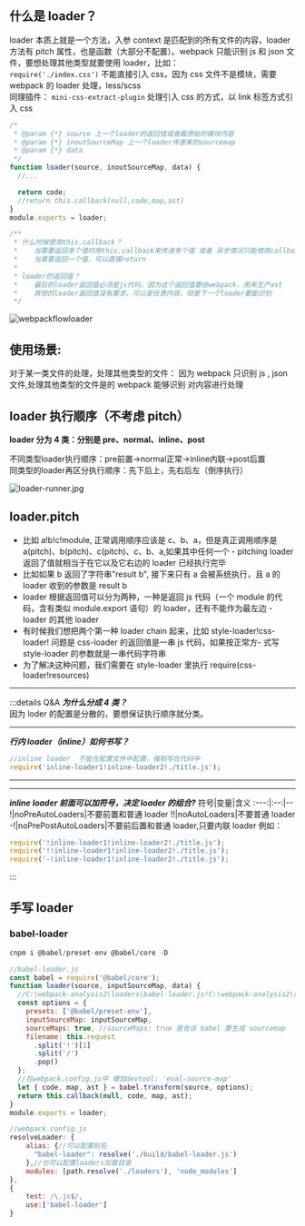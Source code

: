 ## 什么是 loader？

<span class="important-tip">loader 本质上就是一个方法</span>，入参 context 是匹配到的所有文件的内容，loader 方法有 pitch 属性，也是函数（大部分不配置）。webpack 只能识别 js 和 json 文件，要想处理其他类型就要使用 loader，比如：  
`require('./index.css')`
不能直接引入 css，因为 css 文件不是模块，需要 webpack 的 loader 处理，less/scss  
同理插件：
`mini-css-extract-plugin` 处理引入 css 的方式，以 link 标签方式引入 css

```js
/*
 * @param {*} source 上一个loader的返回值或者最原始的模块内容
 * @param {*} inoutSourceMap 上一个loader传递来的sourcemap
 * @param {*} data
 */
function loader(source, inoutSourceMap, data) {
  //...

  return code;
  //return this.callback(null,code,map,ast)
}
module.exports = loader;

/**
 * 什么时候使用this.callback？
 *    当需要返回多个值时用this.callback来传递多个值 或者 异步情况只能使用callback
 *    当需要返回一个值，可以直接return
 *
 * loader的返回值？
 *    最后的loader返回值必须是js代码，因为这个返回值要给webpack，用来生产ast
 *    其他的loader返回值没有要求，可以是任意内容，但是下一个loader要能识别
 */
```

![webpackflowloader](@public/img/loader/webpackflowloader.jpg)

## 使用场景:

对于某一类文件的处理，处理其他类型的文件： 因为 webpack 只识别 js , json 文件,处理其他类型的文件是的 webpack 能够识别
对内容进行处理

## loader 执行顺序（不考虑 pitch）

**loader 分为 4 类：分别是 pre、normal、inline、post**

<div class="important-tip">不同类型loader执行顺序：pre前置->normal正常->inline内联->post后置  </div>
<div class="important-tip">  同类型的loader再区分执行顺序：先下后上，先右后左（倒序执行） </div>

![loader-runner.jpg](@public/img/loader/loader-runner.jpg)

## loader.pitch

- 比如 a!b!c!module, 正常调用顺序应该是 c、b、a，但是真正调用顺序是 a(pitch)、b(pitch)、c(pitch)、c、b、a,如果其中任何一个 - pitching loader 返回了值就相当于在它以及它右边的 loader 已经执行完毕
- 比如如果 b 返回了字符串"result b", 接下来只有 a 会被系统执行，且 a 的 loader 收到的参数是 result b
- loader 根据返回值可以分为两种，一种是返回 js 代码（一个 module 的代码，含有类似 module.export 语句）的 loader，还有不能作为最左边 - loader 的其他 loader
- 有时候我们想把两个第一种 loader chain 起来，比如 style-loader!css-loader! 问题是 css-loader 的返回值是一串 js 代码，如果按正常方- 式写 style-loader 的参数就是一串代码字符串
- 为了解决这种问题，我们需要在 style-loader 里执行 require(css-loader!resources)

---

:::details Q&A
**_为什么分成 4 类？_**  
因为 loder 的配置是分散的，要想保证执行顺序就分类。

---

_**行内 loader（inline）如何书写？**_

```js
//inline loader  不能在配置文件中配置，强制写在代码中
require('inline-loader1!inline-loader2!./title.js');
```

---

---

**_inline loader 前面可以加符号，决定 loader 的组合?_**
符号|变量|含义
:---:|:--:|--
!|noPreAutoLoaders|不要前置和普通 loader
!!|noAutoLoaders|不要普通 loader
-!|noPrePostAutoLoaders|不要前后置和普通 loader,只要内联 loader
例如：

```js
require('!inline-loader1!inline-loader2!./title.js');
require('!!inline-loader1!inline-loader2!./title.js');
require('-!inline-loader1!inline-loader2!./title.js');
```

:::

## 手写 loader

### babel-loader

```js
cnpm i @babel/preset-env @babel/core -D
```

```js
//babel-loader.js
const babel = require('@babel/core');
function loader(source, inputSourceMap, data) {
  //C:\webpack-analysis2\loaders\babel-loader.js!C:\webpack-analysis2\src\index.js
  const options = {
    presets: ['@babel/preset-env'],
    inputSourceMap: inputSourceMap,
    sourceMaps: true, //sourceMaps: true 是告诉 babel 要生成 sourcemap
    filename: this.request
      .split('!')[1]
      .split('/')
      .pop()
  };
  //在webpack.config.js中 增加devtool: 'eval-source-map'
  let { code, map, ast } = babel.transform(source, options);
  return this.callback(null, code, map, ast);
}
module.exports = loader;
```

```js
//webpack.config.js
resolveLoader: {
    alias: {//可以配置别名
      "babel-loader": resolve('./build/babel-loader.js')
    },//也可以配置loaders加载目录
    modules: [path.resolve('./loaders'), 'node_modules']
},
{
    test: /\.js$/,
    use:['babel-loader']
}
```
